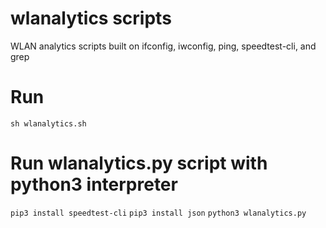 # wlanalytics scripts
WLAN analytics scripts built on ifconfig, iwconfig, ping, speedtest-cli, and grep

# Run 
`sh wlanalytics.sh`

# Run wlanalytics.py script with python3 interpreter
`pip3 install speedtest-cli`
`pip3 install json`
`python3 wlanalytics.py`
